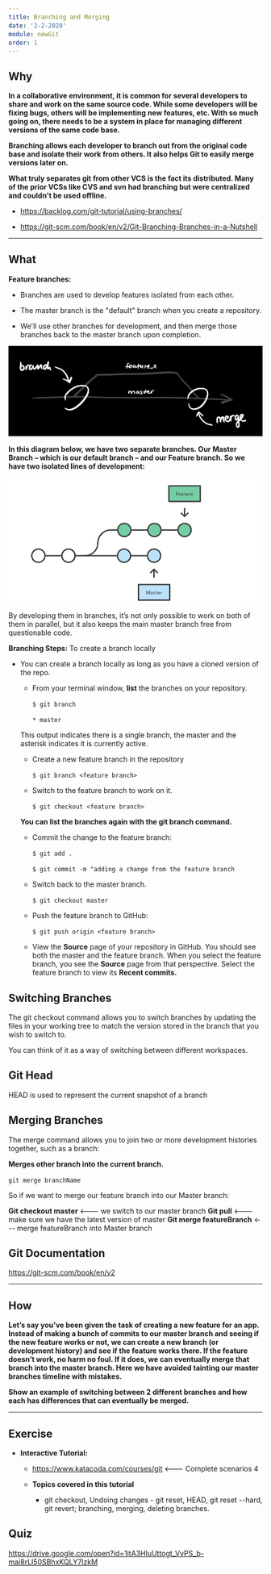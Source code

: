 ```yaml
---
title: Branching and Merging
date: '2-2-2020'
module: newGit
order: 1
---
```


## Why

**In a collaborative environment, it is common for several developers to share and work on the same source code. While some developers will be fixing bugs, others will be implementing new features, etc. With so much going on, there needs to be a system in place for managing different versions of the same code base.**

**Branching allows each developer to branch out from the original code base and isolate their work from others. It also helps Git to easily merge versions later on.**

**What truly separates git from other VCS is the fact its distributed. Many of the prior VCSs like CVS and svn had branching but were centralized and couldn't be used offline.**

* <https://backlog.com/git-tutorial/using-branches/>

* <https://git-scm.com/book/en/v2/Git-Branching-Branches-in-a-Nutshell>

---

## What

**Feature branches:**

* Branches are used to develop features isolated from each other.

* The master branch is the "default" branch when you create a repository.

* We'll use other branches for development, and then merge those branches back to the master branch upon completion.

![Branching/Merging](../images/branchMergeEx.png "Branching/Merging")

**In this diagram below, we have two separate branches.  Our Master Branch – which is our default branch – and our Feature branch.  So we have two isolated lines of development:**

![Branching Example](../images/branchEx.png "Branching Example")

By developing them in branches, it’s not only possible to work on both of them in parallel, but it also keeps the main master branch free from questionable code.

**Branching Steps:**
To create a branch locally

* You can create a branch locally as long as you have a cloned version of the repo.

  * From your terminal window, **list** the branches on  your repository.

    ``$ git branch``

    ``* master``

  This output indicates there is a single branch, the master and the asterisk indicates it is currently active.

  * Create a new feature branch in the repository

    ``$ git branch <feature branch>``

  * Switch to the feature branch to work on it.

    ``$ git checkout <feature branch>``

  **You can list the branches again with the git branch command.**

  * Commit the change to the feature branch:

    ``$ git add .``

    ``$ git commit -m "adding a change from the feature branch``
  
  * Switch back to the master branch.

    ``$ git checkout master``

  * Push the feature branch to GitHub:
  
    ``$ git push origin <feature branch>``
  
  * View the **Source** page of your repository in GitHub. You should see both the master and the feature branch. When you select the feature branch, you see the **Source** page from that perspective. Select the feature branch to view its **Recent commits.**

## Switching Branches

The git checkout command allows you to switch branches by updating the files in your working tree to match the version stored in the branch that you wish to switch to.

You can think of it as a way of switching between different workspaces.

## Git Head

HEAD is used to represent the current snapshot of a branch

## Merging Branches

The merge command allows you to join two or more development histories together, such as a branch:

**Merges other branch into the current branch.**
  
``git merge branchName``

So if we want to merge our feature branch into our Master branch:

**Git checkout master** <--- we switch to our master branch
**Git pull** <--- make sure we have the latest version of master
**Git merge featureBranch** <--- merge featureBranch into Master branch

## Git Documentation

<https://git-scm.com/book/en/v2>

---

## How

**Let’s say you’ve been given the task of creating a new feature for an app.  Instead of making a bunch of commits to our master branch and seeing if the new feature works or not, we can create a new branch (or development history) and see if the feature works there.  If the feature doesn’t work, no harm no foul.  If it does, we can eventually merge that branch into the master branch.  Here we have avoided tainting our master branches timeline with mistakes.**

**Show an example of switching between 2 different branches and how each has differences that can eventually be merged.**

---

## Exercise

* **Interactive Tutorial:**
  * <https://www.katacoda.com/courses/git> <--- Complete scenarios 4

  * **Topics covered in this tutorial**
    * git checkout, Undoing changes - git reset, HEAD, git reset --hard, git revert; branching, merging, deleting branches.

## Quiz

<https://drive.google.com/open?id=1itA3HIuUttogt_VvPS_b-mai8rLI50SBhxKQLY7IzkM>
